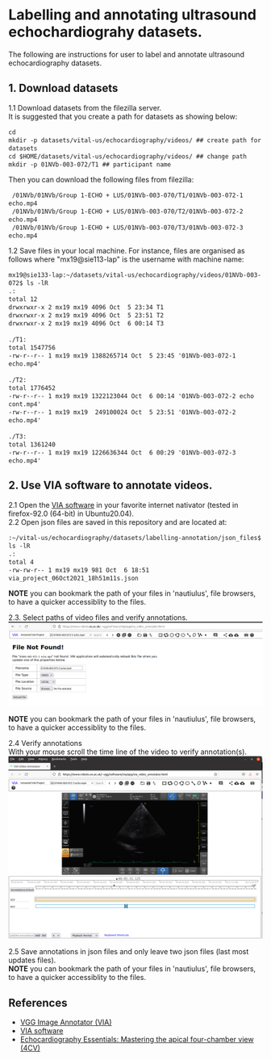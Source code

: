 # Labelling and annotating ultrasound echochardiograhy datasets.
The following are instructions for user to label and annotate ultrasound echocardiography datasets.

## 1. Download datasets
1.1 Download datasets from the filezilla server.    
It is suggested that you create a path for datasets as showing below:
``` 
cd 
mkdir -p datasets/vital-us/echocardiography/videos/ ## create path for datasets 
cd $HOME/datasets/vital-us/echocardiography/videos/ ## change path  
mkdir -p 01NVb-003-072/T1 ## participant name
```
Then you can download the following files from filezilla:
``` 
 /01NVb/01NVb/Group 1-ECHO + LUS/01NVb-003-070/T1/01NVb-003-072-1 echo.mp4
 /01NVb/01NVb/Group 1-ECHO + LUS/01NVb-003-070/T2/01NVb-003-072-2 echo.mp4
 /01NVb/01NVb/Group 1-ECHO + LUS/01NVb-003-070/T3/01NVb-003-072-3 echo.mp4
```

1.2 Save files in your local machine.
For instance, files are organised as follows where "mx19@sie113-lap" is the username with machine name:
``` 
mx19@sie133-lap:~/datasets/vital-us/echocardiography/videos/01NVb-003-072$ ls -lR
.:
total 12
drwxrwxr-x 2 mx19 mx19 4096 Oct  5 23:34 T1
drwxrwxr-x 2 mx19 mx19 4096 Oct  5 23:51 T2
drwxrwxr-x 2 mx19 mx19 4096 Oct  6 00:14 T3

./T1:
total 1547756
-rw-r--r-- 1 mx19 mx19 1388265714 Oct  5 23:45 '01NVb-003-072-1 echo.mp4'

./T2:
total 1776452
-rw-r--r-- 1 mx19 mx19 1322123044 Oct  6 00:14 '01NVb-003-072-2 echo cont.mp4'
-rw-r--r-- 1 mx19 mx19  249100024 Oct  5 23:51 '01NVb-003-072-2 echo.mp4'

./T3:
total 1361240
-rw-r--r-- 1 mx19 mx19 1226636344 Oct  6 00:29 '01NVb-003-072-3 echo.mp4'
```


## 2. Use VIA software to annotate videos.
2.1 Open the [VIA software](https://www.robots.ox.ac.uk/~vgg/software/via/app/via_video_annotator.html) in your favorite internet nativator (tested in firefox-92.0 (64-bit) in Ubuntu20.04).       
2.2 Open json files are saved in this repository and are located at:   
```
:~/vital-us/echocardiography/datasets/labelling-annotation/json_files$ ls -lR
.:
total 4
-rw-rw-r-- 1 mx19 mx19 981 Oct  6 18:51 via_project_06Oct2021_18h51m11s.json
```
**NOTE** you can bookmark the path of your files in 'nautiulus', file browsers, to have a quicker accessiblity to the files.

2.3. Select paths of video files and verify annotations. 
![figure](figures/file-not-found.png)

**NOTE** you can bookmark the path of your files in 'nautiulus', file browsers, to have a quicker accessiblity to the files.

2.4 Verify annotations   
With your mouse scroll the time line of the video to verify annotation(s).
![figure](figures/verification-of-annotation.png)

2.5 Save annotations in json files and only leave two json files (last most updates files).     
**NOTE** you can bookmark the path of your files in 'nautiulus', file browsers, to have a quicker accessiblity to the files.  

## References
* [VGG Image Annotator (VIA)](https://www.robots.ox.ac.uk/~vgg/software/via/)
* [VIA software](https://www.robots.ox.ac.uk/~vgg/software/via/app/via_video_annotator.html)
* [Echocardiography Essentials: Mastering the apical four-chamber view (4CV)](https://www.youtube.com/watch?v=KNrumyLdTGs)  

